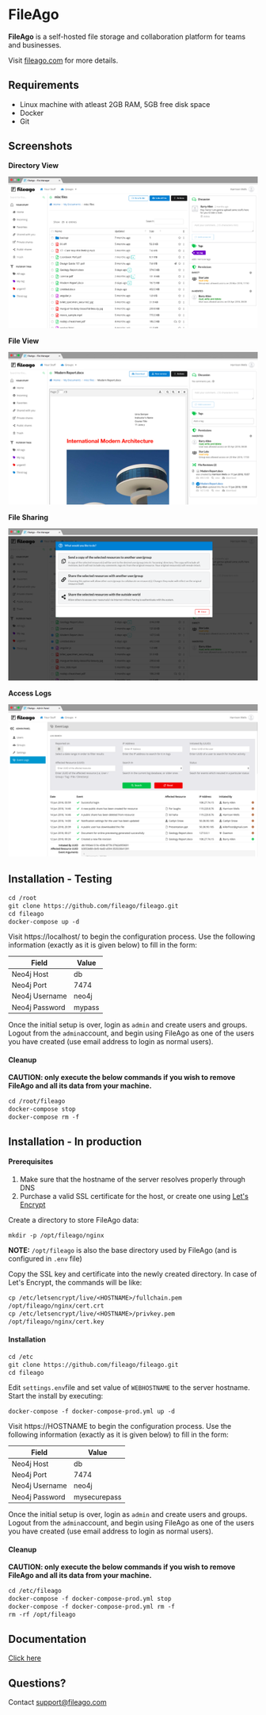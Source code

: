 # FileAgo

**FileAgo** is a self-hosted file storage and collaboration platform for teams and businesses.

Visit [fileago.com](https://www.fileago.com) for more details.

## Requirements

- Linux machine with atleast 2GB RAM, 5GB free disk space
- Docker
- Git

## Screenshots

**Directory View**

![Directory View](screenshots/screenshot1.png "Directory View")



**File View**

![File View](screenshots/screenshot2.png "File View")



**File Sharing**

![File Sharing](screenshots/screenshot3.png "File Sharing")



**Access Logs**

!["Access Logs"](screenshots/screenshot4.png "Access Logs")



## Installation - Testing

```shell
cd /root
git clone https://github.com/fileago/fileago.git
cd fileago
docker-compose up -d
```

Visit https://localhost/ to begin the configuration process. Use the following information (exactly as it is given below) to fill in the form:

| Field          | Value  |
| -------------- | ------ |
| Neo4j Host     | db     |
| Neo4j Port     | 7474   |
| Neo4j Username | neo4j  |
| Neo4j Password | mypass |

Once the initial setup is over, login as `admin` and create users and groups. Logout from the `admin`account, and begin using FileAgo as one of the users you have created (use email address to login as normal users).

#### Cleanup

**CAUTION: only execute the below commands if you wish to remove FileAgo and all its data from your machine.**

```shell
cd /root/fileago
docker-compose stop
docker-compose rm -f
```

## Installation - In production

#### Prerequisites

1. Make sure that the hostname of the server resolves properly through DNS
2. Purchase a valid SSL certificate for the host, or create one using [Let's Encrypt](https://letsencrypt.org/)

Create a directory to store FileAgo data:

```shell
mkdir -p /opt/fileago/nginx
```

**NOTE:** `/opt/fileago` is also the base directory used by FileAgo (and is configured in `.env` file)

Copy the SSL key and certificate into the newly created directory. In case of Let's Encrypt, the commands will be like:

```shell
cp /etc/letsencrypt/live/<HOSTNAME>/fullchain.pem /opt/fileago/nginx/cert.crt
cp /etc/letsencrypt/live/<HOSTNAME>/privkey.pem /opt/fileago/nginx/cert.key
```

#### Installation

```shell
cd /etc
git clone https://github.com/fileago/fileago.git
cd fileago
```

Edit `settings.env`file and set value of `WEBHOSTNAME` to the server hostname. Start the install by executing:

```shell
docker-compose -f docker-compose-prod.yml up -d
```

Visit https://HOSTNAME to begin the configuration process. Use the following information (exactly as it is given below) to fill in the form:

| Field          | Value        |
| -------------- | ------------ |
| Neo4j Host     | db           |
| Neo4j Port     | 7474         |
| Neo4j Username | neo4j        |
| Neo4j Password | mysecurepass |

Once the initial setup is over, login as `admin` and create users and groups. Logout from the `admin`account, and begin using FileAgo as one of the users you have created (use email address to login as normal users).

#### Cleanup

**CAUTION: only execute the below commands if you wish to remove FileAgo and all its data from your machine.**

```shell
cd /etc/fileago
docker-compose -f docker-compose-prod.yml stop
docker-compose -f docker-compose-prod.yml rm -f
rm -rf /opt/fileago
```

## Documentation

[Click here](https://www.fileago.com/docs/latest/)

## Questions?

Contact [support@fileago.com](mailto:support@fileago.com) 



